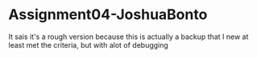 # Assignment04-JoshuaBonto
It sais it's a rough version because this is actually a backup that I new at least met the criteria, but with alot of debugging
